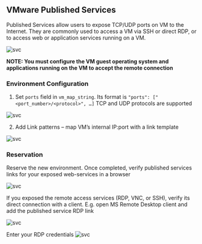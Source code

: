 ## VMware Published Services

Published Services allow users to expose TCP/UDP ports on VM to the Internet. 
They are commonly used to access a VM via SSH or direct RDP, or to access web or application services running on a VM.

![svc](https://github.com/IBM/itz-support-public/blob/main/IBM-Technology-Zone/IBM-Technology-Zone-Runbooks/Images/vmware-public-svc.png)

**NOTE: You must configure the VM guest operating system and applications running on the VM to accept the remote connection**

### Environment Configuration
1. Set `ports` field in `vm_map_string`. 
Its format is `"ports": ["<port_number>/<protocol>", …]`
TCP and UDP protocols are supported

![svc](https://github.com/IBM/itz-support-public/blob/main/IBM-Technology-Zone/IBM-Technology-Zone-Runbooks/Images/vmware-public-svc-map.png)

2. Add Link patterns – map VM’s internal IP:port with a link template

![svc](https://github.com/IBM/itz-support-public/blob/main/IBM-Technology-Zone/IBM-Technology-Zone-Runbooks/Images/vmware-public-links.png)

### Reservation
Reserve the new environment. Once completed, verify published services links for your exposed web-services in a browser

![svc](https://github.com/IBM/itz-support-public/blob/main/IBM-Technology-Zone/IBM-Technology-Zone-Runbooks/Images/vmware-public-reservation.png)

If you exposed the remote access services (RDP, VNC, or SSH), verify its direct connection with a client.
E.g. open MS Remote Desktop client and add the published service RDP link

![svc](https://github.com/IBM/itz-support-public/blob/main/IBM-Technology-Zone/IBM-Technology-Zone-Runbooks/Images/vmware-public-rdp.png)

Enter your RDP credentials
![svc](https://github.com/IBM/itz-support-public/blob/main/IBM-Technology-Zone/IBM-Technology-Zone-Runbooks/Images/vmware-public-rdp2.png)

